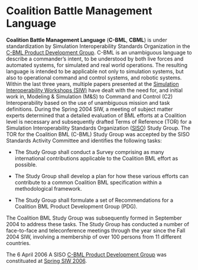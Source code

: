 # Coalition Battle Management Language #
**Coalition Battle Management Language** (**C-BML**, **CBML**) is under standardization by Simulation Interoperability Standards Organization in the [C-BML Product Development Group](http://www.sisostds.org/index.php?tg=articles&idx=More&article=439&topics=102). C-BML is an unambiguous language to describe a commander’s intent, to be understood by both live forces and automated systems, for simulated and real world operations. The resulting language is intended to be applicable not only to simulation systems, but also to operational command and control systems, and robotic systems. Within the last three years, multiple papers presented at the [Simulation Interoperability Workshops (SIW)](http://www.sisostds.org) have dealt with the need for, and initial work in, Modeling & Simulation (M&S) to Command and Control (C2) Interoperability based on the use of unambiguous mission and task definitions. During the Spring 2004 SIW, a meeting of subject matter experts determined that a detailed evaluation of BML efforts at a Coalition level is necessary and subsequently drafted Terms of Reference (TOR) for a Simulation Interoperability Standards Organization ([SISO](http://www.sisosdts.org)) Study Group. The TOR for the Coalition
BML (C-BML) Study Group was accepted by the SISO Standards Activity Committee and identifies the following
tasks:

  * The Study Group shall conduct a Survey comprising as many international contributions applicable to the Coalition BML effort as possible.

  * The Study Group shall develop a plan for how these various efforts can contribute to a common Coalition BML specification within a methodological framework.

  * The Study Group shall formulate a set of Recommendations for a Coalition BML Product Development Group (PDG).

The Coalition BML Study Group was subsequently formed in September 2004 to address these tasks. The Study Group has conducted a number of face-to-face and teleconference meetings through the year since the Fall 2004 SIW, involving a membership of over 100 persons from 11 different countries.

The 6 April 2006 A SISO [C-BML Product Development Group](http://www.sisostds.org/index.php?tg=articles&idx=More&article=439&topics=102) was constituated at [Spring SIW 2006](http://www.sisostds.org/index.php?tg=articles&idx=More&article=331&topics=8).
